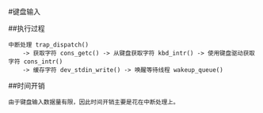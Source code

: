 #键盘输入

##执行过程
```
中断处理 trap_dispatch()
	-> 获取字符 cons_getc() -> 从键盘获取字符 kbd_intr() -> 使用键盘驱动获取字符 cons_intr()
	-> 缓存字符 dev_stdin_write() -> 唤醒等待线程 wakeup_queue()
```

##时间开销
```
由于键盘输入数据量有限，因此时间开销主要是花在中断处理上。
```